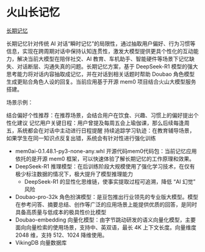 # 火山长记忆

[长期记忆](https://github.com/volcengine/ai-app-lab/tree/main/demohouse/longterm_memory)

长期记忆针对传统 AI 对话“瞬时记忆”的局限性，通过抽取用户偏好、行为习惯等信息，实现在跨周期对话中保持认知连贯性，激发大模型提供更具个性化的互动能力，解决当前大模型在陪伴社交、AI 教育、车机助手、智能硬件等场景下记忆缺失、对话断层、沟通失真的问题。长期记忆方案，基于 DeepSeek-R1 模型的强大思考能力将对话内容抽取成记忆，并在对话到相关话题时帮助 Doubao 角色模型生成更贴合角色人设的回复。当前应用基于开源 mem0 项目结合火山大模型服务搭建。

场景示例：

结合偏好个性推荐：在推荐场景，会结合用户在饮食、兴趣、习惯上的偏好提出个性化建议
记忆用户关键日程：用户曾提及每周五会上瑜伽课，那么后续每逢周五，系统都会在对话中主动进行日程提醒
持续追踪学习轨迹：在教育辅导场景，如果学生在同一知识点反复出错，系统会有针对性进行强化训练

* mem0ai-0.1.48.1-py3-none-any.whl 开源代码mem0代码包：当前记忆应用依托的是开源 mem0 框架，可以快速体验了解长期记忆的工作原理和效果。
* DeepSeek-R1 推理模型：在后训练阶段大规模使用了强化学习技术，在仅有极少标注数据的情况下，极大提升了模型推理能力
  * DeepSeek-R1 的显性化思维链，使事实提取过程可追溯，降低 “AI 幻觉” 风险
* Doubao-pro-32k 角色扮演模型：是豆包推出行业领先的专业版大模型。模型在参考问答、摘要总结、创作等广泛的应用场景上能提供优质的回答，是同时具备高质量与低成本的极具性价比模型
* Doubao-embedding 向量化模型：由字节跳动研发的语义向量化模型，主要面向向量检索的使用场景，支持中、英双语，最长 4K 上下文长度。向量维度 2048 维，支持 512、1024 降维使用。
* VikingDB 向量数据库


